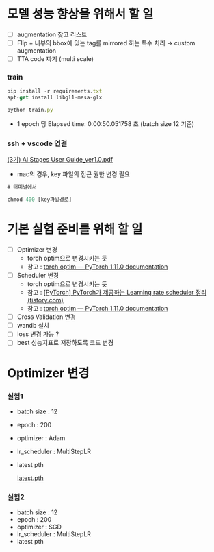 # 모델 성능 향상을 위해서 할 일

- [ ]  augmentation 찾고 리스트
- [ ]  Flip + 내부의 bbox에 있는 tag를 mirrored 하는 특수 처리 → custom augmentation
- [ ]  TTA code 짜기 (multi scale)

### train

```jsx
pip install -r requirements.txt
apt-get install libgl1-mesa-glx

python train.py
```

- 1 epoch 당 Elapsed time: 0:00:50.051758 초 (batch size 12 기준)


### ssh + vscode 연결 

[(3기) AI Stages User Guide_ver1.0.pdf](https://s3-us-west-2.amazonaws.com/secure.notion-static.com/9a96bdb6-856b-419e-b519-b940cdd1b4c6/(3기)_AI_Stages_User_Guide_ver1.0.pdf)

- mac의 경우, key 파일의 접근 권한 변경 필요

```jsx
# 터미널에서

chmod 400 [key파일경로]
```

# 기본 실험 준비를 위해 할 일

- [ ]  Optimizer 변경
    - torch optim으로 변경시키는 듯
    - 참고 : [torch.optim — PyTorch 1.11.0 documentation](https://pytorch.org/docs/stable/optim.html)
- [ ]  Scheduler 변경
    - torch optim으로 변경시키는 듯
    - 참고 : [[PyTorch] PyTorch가 제공하는 Learning rate scheduler 정리 (tistory.com)](https://sanghyu.tistory.com/113)
    - 참고 : [torch.optim — PyTorch 1.11.0 documentation](https://pytorch.org/docs/stable/optim.html)
- [ ]  Cross Validation 변경
- [ ]  wandb 설치
- [ ]  loss 변경 가능 ?
- [ ]  best 성능지표로 저장하도록 코드 변경

# Optimizer 변경

### 실험1

- batch size : 12
- epoch : 200
- optimizer : Adam
- lr_scheduler : MultiStepLR
- latest pth
    
    [latest.pth](https://s3-us-west-2.amazonaws.com/secure.notion-static.com/f56b2f92-6211-41af-a439-e7b013d885f2/latest.pth)
    

### 실험2

- batch size : 12
- epoch : 200
- optimizer : SGD
- lr_scheduler : MultiStepLR
- latest pth
